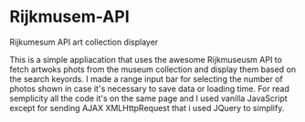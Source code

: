 # Rijkmusem-API
Rijkumesum API art collection displayer

This is a simple appliacation that uses the awesome Rijkmuseusm API to fetch artwoks phots from the museum collection and display them based on the search keyords. 
I made a range input bar for selecting the number of photos shown in case it's necessary to save data or loading time.
For read semplicity all the code it's on the same page and I used vanilla JavaScript except for sending AJAX XMLHttpRequest that i used JQuery to simplify.
